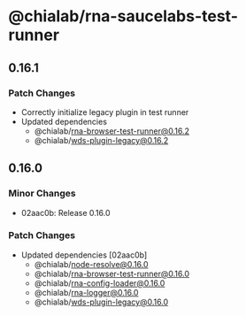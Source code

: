# @chialab/rna-saucelabs-test-runner

## 0.16.1

### Patch Changes

- Correctly initialize legacy plugin in test runner
- Updated dependencies
  - @chialab/rna-browser-test-runner@0.16.2
  - @chialab/wds-plugin-legacy@0.16.2

## 0.16.0

### Minor Changes

- 02aac0b: Release 0.16.0

### Patch Changes

- Updated dependencies [02aac0b]
  - @chialab/node-resolve@0.16.0
  - @chialab/rna-browser-test-runner@0.16.0
  - @chialab/rna-config-loader@0.16.0
  - @chialab/rna-logger@0.16.0
  - @chialab/wds-plugin-legacy@0.16.0
